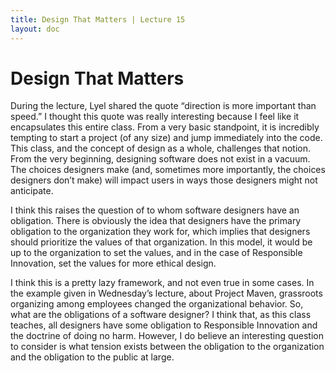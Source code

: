 ```yaml
---
title: Design That Matters | Lecture 15
layout: doc
---
```


# Design That Matters

During the lecture, Lyel shared the quote “direction is more important than speed.” I thought this quote was really interesting because I feel like it encapsulates this entire class. From a very basic standpoint, it is incredibly tempting to start a project (of any size) and jump immediately into the code. This class, and the concept of design as a whole, challenges that notion. From the very beginning, designing software does not exist in a vacuum. The choices designers make (and, sometimes more importantly, the choices designers don’t make) will impact users in ways those designers might not anticipate. 

I think this raises the question of to whom software designers have an obligation. There is obviously the idea that designers have the primary obligation to the organization they work for, which implies that designers should prioritize the values of that organization. In this model, it would be up to the organization to set the values, and in the case of Responsible Innovation, set the values for more ethical design. 

I think this is a pretty lazy framework, and not even true in some cases. In the example given in Wednesday’s lecture, about Project Maven, grassroots organizing among employees changed the organizational behavior. So, what are the obligations of a software designer? I think that, as this class teaches, all designers have some obligation to Responsible Innovation and the doctrine of doing no harm. However, I do believe an interesting question to consider is what tension exists between the obligation to the organization and the obligation to the public at large.
